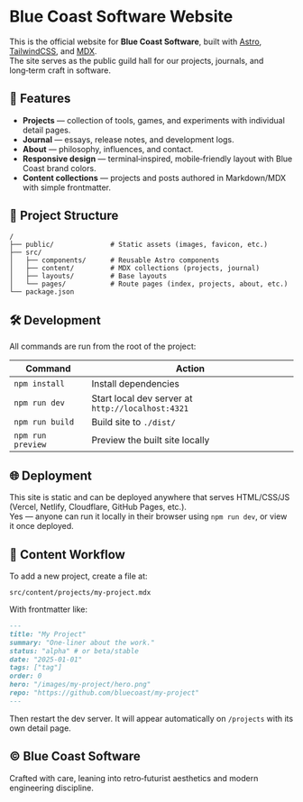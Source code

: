 # Blue Coast Software Website

This is the official website for **Blue Coast Software**, built with [Astro](https://astro.build), [TailwindCSS](https://tailwindcss.com), and [MDX](https://mdxjs.com).  
The site serves as the public guild hall for our projects, journals, and long‑term craft in software.

## 🌊 Features
- **Projects** — collection of tools, games, and experiments with individual detail pages.
- **Journal** — essays, release notes, and development logs.
- **About** — philosophy, influences, and contact.
- **Responsive design** — terminal‑inspired, mobile‑friendly layout with Blue Coast brand colors.
- **Content collections** — projects and posts authored in Markdown/MDX with simple frontmatter.

## 📂 Project Structure

```text
/
├── public/              # Static assets (images, favicon, etc.)
├── src/
│   ├── components/      # Reusable Astro components
│   ├── content/         # MDX collections (projects, journal)
│   ├── layouts/         # Base layouts
│   └── pages/           # Route pages (index, projects, about, etc.)
└── package.json
```

## 🛠️ Development

All commands are run from the root of the project:

| Command            | Action                                         |
| ------------------ | ---------------------------------------------- |
| `npm install`      | Install dependencies                           |
| `npm run dev`      | Start local dev server at `http://localhost:4321` |
| `npm run build`    | Build site to `./dist/`                        |
| `npm run preview`  | Preview the built site locally                 |

## 🌐 Deployment

This site is static and can be deployed anywhere that serves HTML/CSS/JS (Vercel, Netlify, Cloudflare, GitHub Pages, etc.).  
Yes — anyone can run it locally in their browser using `npm run dev`, or view it once deployed.

## 📝 Content Workflow

To add a new project, create a file at:

```
src/content/projects/my-project.mdx
```

With frontmatter like:

```md
---
title: "My Project"
summary: "One-liner about the work."
status: "alpha" # or beta/stable
date: "2025-01-01"
tags: ["tag"]
order: 0
hero: "/images/my-project/hero.png"
repo: "https://github.com/bluecoast/my-project"
---
```

Then restart the dev server. It will appear automatically on `/projects` with its own detail page.

## © Blue Coast Software

Crafted with care, leaning into retro‑futurist aesthetics and modern engineering discipline.
